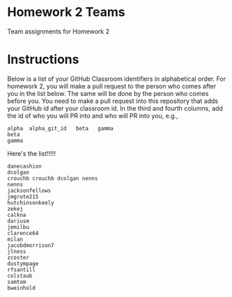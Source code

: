# Homework 2 Teams

Team assignments for Homework 2

# Instructions

Below is a list of your GitHub Classroom identifiers in 
alphabetical order.  For homework 2, you will 
make a pull request to the person who comes after you in the list below.
The same will be done by the person who comes before you.  You need
to make a pull request into this repository that adds your
GitHub id after your classroom id.  In the third and fourth columns,
add the id of who you will PR into and who will PR into you, e.g., 

```
alpha  alpha_git_id   beta   gamma  
beta
gamma
```

Here's the list!!!!!

```
danecashion
dcolgan
crouchb crouchb dcolgan nenns
nenns
jacksonfellows
jmgrote215
hutchinsonkeely
zekej
calkna
dariusm
jemilbu
clarence64
milan
jacobdmorrison7
jlness
zcoster
dustympage
rfsantill
colstaub
samtom
bweinhold
```
